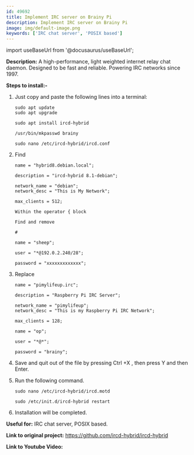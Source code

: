```yaml
---
id: 49692
title: Implement IRC server on Brainy Pi
description: Implement IRC server on Brainy Pi
image: img/default-image.png
keywords: ['IRC chat server', 'POSIX based']
---
```



import useBaseUrl from '@docusaurus/useBaseUrl';




**Description:** A high-performance, light weighted internet relay chat daemon. Designed to be fast and reliable. Powering IRC networks since 1997. 

**Steps to install:-**

1. Just copy and paste the following lines into a terminal:

   ```
   sudo apt update
   sudo apt upgrade

   sudo apt install ircd-hybrid

   /usr/bin/mkpasswd brainy

   sudo nano /etc/ircd-hybrid/ircd.conf
   ```

2. Find

   ```
   name = "hybrid8.debian.local";

   description = "ircd-hybrid 8.1-debian";

   network_name = "debian";
   network_desc = "This is My Network";

   max_clients = 512;

   Within the operator { block

   Find and remove

   #

   name = "sheep";

   user = "*@192.0.2.240/28";

   password = "xxxxxxxxxxxxx";
   ```

3. Replace

   ```
   name = "pimylifeup.irc";

   description = "Raspberry Pi IRC Server";

   network_name = "pimylifeup";
   network_desc = "This is my Raspberry Pi IRC Network";

   max_clients = 128;

   name = "op";

   user = "*@*";

   password = "brainy";
   ```

4. Save and quit out of the file by pressing Ctrl +X , then press Y and then Enter.

5. Run the following command.

   ```
   sudo nano /etc/ircd-hybrid/ircd.motd

   sudo /etc/init.d/ircd-hybrid restart
   ```
6. Installation will be completed.

**Useful for:** IRC chat server, POSIX based.

**Link to original project:** https://github.com/ircd-hybrid/ircd-hybrid

**Link to Youtube Video:** 